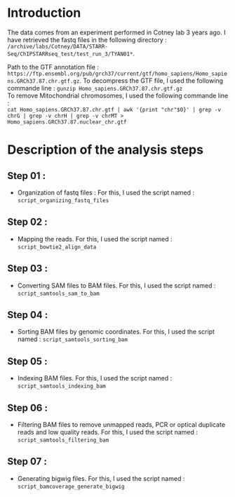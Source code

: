 # Introduction

The data comes from an experiment performed in Cotney lab 3 years ago. I have retrieved the fastq files in the following directory : `/archive/labs/Cotney/DATA/STARR-Seq/ChIPSTARRseq_test/test_run_3/TYAN01*`.

Path to the GTF annotation file : `https://ftp.ensembl.org/pub/grch37/current/gtf/homo_sapiens/Homo_sapiens.GRCh37.87.chr.gtf.gz`.
To decompress the GTF file, I used the following commande line : `gunzip Homo_sapiens.GRCh37.87.chr.gtf.gz`  
To remove Mitochondrial chromosomes, I used the following commande line :  
`cat Homo_sapiens.GRCh37.87.chr.gtf | awk '{print "chr"$0}' | grep -v chrG | grep -v chrH | grep -v chrMT > Homo_sapiens.GRCh37.87.nuclear_chr.gtf`

# Description of the analysis steps

## Step 01 :
* Organization of fastq files : For this, I used the script named : `script_organizing_fastq_files`

## Step 02 :
* Mapping the reads. For this, I used the script named : `script_bowtie2_align_data`

## Step 03 :
* Converting SAM files to BAM files. For this, I used the script named : `script_samtools_sam_to_bam`

## Step 04 :
* Sorting BAM files by genomic coordinates. For this, I used the script named : `script_samtools_sorting_bam`

## Step 05 :
* Indexing BAM files. For this, I used the script named : `script_samtools_indexing_bam`

## Step 06 :
* Filtering BAM files to remove unmapped reads, PCR or optical duplicate reads and low quality reads. For this, I used the script named : `script_samtools_filtering_bam`

## Step 07 :
* Generating bigwig files. For this, I used the script named : `script_bamcoverage_generate_bigwig`
